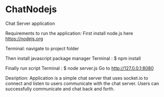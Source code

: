 # ChatNodejs

Chat Server application

Requirements to run the application:
First install node.js here https://nodejs.org

Terminal: navigate to project folder 

Then install javascript package manager 
Terminal : $ npm install

Finally run script 
Terminal : $ node server.js
Go to http://127.0.0.1:8080

Desription:
Application is a simple chat server that uses socket.io to connect and listen to users communicate with the chat server. Users can successfully communicate and chat back and forth.

